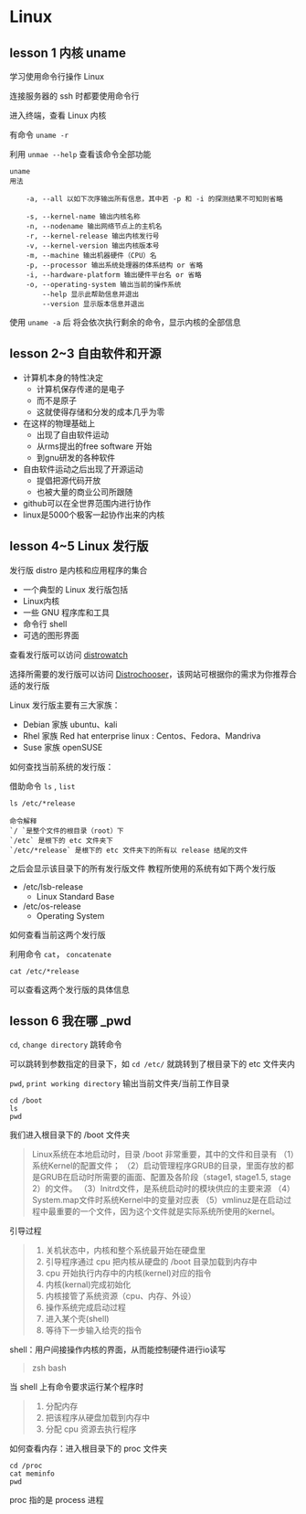 # Linux

## lesson 1 内核 uname

学习使用命令行操作  Linux

连接服务器的 ssh 时都要使用命令行

进入终端，查看 Linux 内核

有命令 `uname -r`

利用 `unmae --help` 查看该命令全部功能

```
uname
用法

	-a, --all 以如下次序输出所有信息，其中若 -p 和 -i 的探测结果不可知则省略

	-s, --kernel-name 输出内核名称
	-n, --nodename 输出网络节点上的主机名
	-r, --kernel-release 输出内核发行号
	-v, --kernel-version 输出内核版本号
	-m, --machine 输出机器硬件（CPU）名
	-p, --processor 输出系统处理器的体系结构 or 省略
	-i, --hardware-platform 输出硬件平台名 or 省略
	-o, --operating-system 输出当前的操作系统
	    --help 显示此帮助信息并退出
	    --version 显示版本信息并退出
```

使用 `uname -a` 后 将会依次执行剩余的命令，显示内核的全部信息

## lesson 2~3 自由软件和开源

-   计算机本身的特性决定
    -   计算机保存传递的是电子
    -   而不是原子
    -   这就使得存储和分发的成本几乎为零
-   在这样的物理基础上
    -   出现了自由软件运动
    -   从rms提出的free software 开始
    -   到gnu研发的各种软件
-   自由软件运动之后出现了开源运动
    -   提倡把源代码开放
    -   也被大量的商业公司所跟随
-   github可以在全世界范围内进行协作
-   linux是5000个极客一起协作出来的内核

## lesson 4~5 Linux 发行版

发行版 distro 是内核和应用程序的集合

- 一个典型的 Linux 发行版包括
 - Linux内核
 - 一些 GNU 程序库和工具
 - 命令行 shell
 - 可选的图形界面

查看发行版可以访问 [distrowatch](https://distrowatch.com)

选择所需要的发行版可以访问 [Distrochooser](https://distrochooser.de/zh-cn/)，该网站可根据你的需求为你推荐合适的发行版

Linux 发行版主要有三大家族：

- Debian 家族 ubuntu、kali  
- Rhel 家族 Red hat enterprise linux : Centos、Fedora、Mandriva  
- Suse 家族 openSUSE

如何查找当前系统的发行版：

借助命令 `ls` , `list`

`ls /etc/*release`

```
命令解释
`/ `是整个文件的根目录（root）下
`/etc` 是根下的 etc 文件夹下
`/etc/*release` 是根下的 etc 文件夹下的所有以 release 结尾的文件
```

之后会显示该目录下的所有发行版文件
教程所使用的系统有如下两个发行版 
-   /etc/lsb-release
    -   Linux Standard Base
-   /etc/os-release
    -   Operating System

如何查看当前这两个发行版

利用命令 `cat`， `concatenate`

`cat /etc/*release`

可以查看这两个发行版的具体信息

## lesson 6 我在哪  \_pwd

`cd`, `change directory` 跳转命令

可以跳转到参数指定的目录下，如 `cd /etc/` 就跳转到了根目录下的 etc 文件夹内

`pwd`, `print working directory` 输出当前文件夹/当前工作目录

```
cd /boot 
ls
pwd
```

我们进入根目录下的 /boot 文件夹

> Linux系统在本地启动时，目录 /boot 非常重要，其中的文件和目录有
> （1）系统Kernel的配置文件；
> （2）启动管理程序GRUB的目录，里面存放的都是GRUB在启动时所需要的画面、配置及各阶段（stage1, stage1.5, stage 2）的文件。
> （3）Initrd文件，是系统启动时的模块供应的主要来源
> （4）System.map文件时系统Kernel中的变量对应表
> （5）vmlinuz是在启动过程中最重要的一个文件，因为这个文件就是实际系统所使用的kernel。

引导过程

>1.  关机状态中，内核和整个系统最开始在硬盘里
>2.  引导程序通过 cpu 把内核从硬盘的 /boot 目录加载到内存中
>3.  cpu 开始执行内存中的内核(kernel)对应的指令
>4.  内核(kernal)完成初始化
>5.  内核接管了系统资源（cpu、内存、外设）
>6.  操作系统完成启动过程
>7.  进入某个壳(shell)
>8.  等待下一步输入给壳的指令

shell：用户间接操作内核的界面，从而能控制硬件进行io读写

>zsh 
>bash

当 shell 上有命令要求运行某个程序时

>1.  分配内存
>2.  把该程序从硬盘加载到内存中
>3.  分配 cpu 资源去执行程序

如何查看内存：进入根目录下的 proc 文件夹

```
cd /proc
cat meminfo
pwd
```

proc 指的是 process 进程
